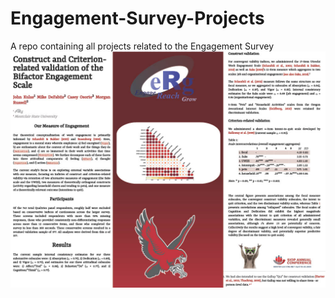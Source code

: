 # Engagement-Survey-Projects
A repo containing all projects related to the Engagement Survey
![SIOP 2023](https://raw.githubusercontent.com/heyimMIKE123/Engagement-Survey-Projects/main/Images/siop_2023_poster.jpg)
